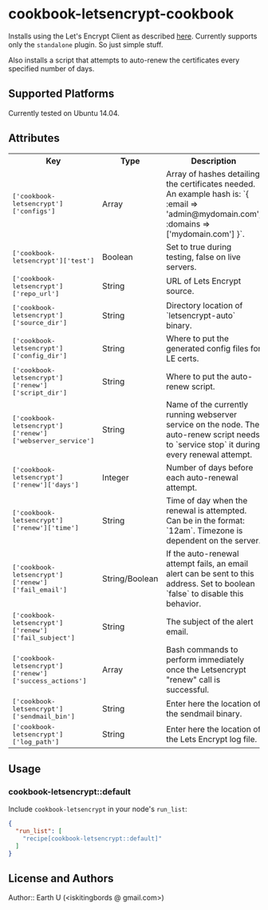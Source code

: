 # cookbook-letsencrypt-cookbook

Installs using the Let's Encrypt Client as described [here](https://letsencrypt.readthedocs.io/en/latest/intro.html "Let's Encrypt Client Documentation"). Currently supports only the `standalone` plugin. So just simple stuff.

Also installs a script that attempts to auto-renew the certificates every specified number of days.

## Supported Platforms

Currently tested on Ubuntu 14.04.

## Attributes

<table>
  <tr>
    <th>Key</th>
    <th>Type</th>
    <th>Description</th>
    <th>Default</th>
  </tr>
  <tr>
    <td><tt>['cookbook-letsencrypt']['configs']</tt></td>
    <td>Array</td>
    <td>Array of hashes detailing the certificates needed. An example hash is: `{ :email => 'admin@mydomain.com', :domains => ['mydomain.com'] }`.</td>
    <td><tt>[]</tt></td>
  </tr>
  <tr>
    <td><tt>['cookbook-letsencrypt']['test']</tt></td>
    <td>Boolean</td>
    <td>Set to true during testing, false on live servers.</td>
    <td><tt>true</tt></td>
  </tr>
  <tr>
    <td><tt>['cookbook-letsencrypt']['repo_url']</tt></td>
    <td>String</td>
    <td>URL of Lets Encrypt source.</td>
    <td><tt>'https://github.com/letsencrypt/letsencrypt.git'</tt></td>
  </tr>
  <tr>
    <td><tt>['cookbook-letsencrypt']['source_dir']</tt></td>
    <td>String</td>
    <td>Directory location of `letsencrypt-auto` binary.</td>
    <td><tt>'/opt/letsencrypt/letsencrypt'</tt></td>
  </tr>
  <tr>
    <td><tt>['cookbook-letsencrypt']['config_dir']</tt></td>
    <td>String</td>
    <td>Where to put the generated config files for LE certs.</td>
    <td><tt>'/opt/letsencrypt/config'</tt></td>
  </tr>
  <tr>
    <td><tt>['cookbook-letsencrypt']['renew']['script_dir']</tt></td>
    <td>String</td>
    <td>Where to put the auto-renew script.</td>
    <td><tt>'/opt/letsencrypt/priv'</tt></td>
  </tr>
  <tr>
    <td><tt>['cookbook-letsencrypt']['renew']['webserver_service']</tt></td>
    <td>String</td>
    <td>Name of the currently running webserver service on the node. The auto-renew script needs to `service stop` it during every renewal attempt.</td>
    <td><tt>'nginx'</tt></td>
  </tr>
  <tr>
    <td><tt>['cookbook-letsencrypt']['renew']['days']</tt></td>
    <td>Integer</td>
    <td>Number of days before each auto-renewal attempt.</td>
    <td><tt>15</tt></td>
  </tr>
  <tr>
    <td><tt>['cookbook-letsencrypt']['renew']['time']</tt></td>
    <td>String</td>
    <td>Time of day when the renewal is attempted. Can be in the format: `12am`. Timezone is dependent on the server.</td>
    <td><tt>'8am'</tt></td>
  </tr>
  <tr>
    <td><tt>['cookbook-letsencrypt']['renew']['fail_email']</tt></td>
    <td>String/Boolean</td>
    <td>If the auto-renewal attempt fails, an email alert can be sent to this address. Set to boolean `false` to disable this behavior.</td>
    <td><tt>'your@email.com'</tt></td>
  </tr>
  <tr>
    <td><tt>['cookbook-letsencrypt']['renew']['fail_subject']</tt></td>
    <td>String</td>
    <td>The subject of the alert email.</td>
    <td><tt>'LetsEncrypt Cert Renewal Failure Alert'</tt></td>
  </tr>
  <tr>
    <td><tt>['cookbook-letsencrypt']['renew']['success_actions']</tt></td>
    <td>Array</td>
    <td>Bash commands to perform immediately once the Letsencrypt "renew" call is successful.</td>
    <td><tt>[]</tt></td>
  </tr>
  <tr>
    <td><tt>['cookbook-letsencrypt']['sendmail_bin']</tt></td>
    <td>String</td>
    <td>Enter here the location of the sendmail binary.</td>
    <td><tt>'/usr/sbin/sendmail'</tt></td>
  </tr>
  <tr>
    <td><tt>['cookbook-letsencrypt']['log_path']</tt></td>
    <td>String</td>
    <td>Enter here the location of the Lets Encrypt log file.</td>
    <td><tt>'/var/log/letsencrypt/letsencrypt.log'</tt></td>
  </tr>
</table>

## Usage

### cookbook-letsencrypt::default

Include `cookbook-letsencrypt` in your node's `run_list`:

```json
{
  "run_list": [
    "recipe[cookbook-letsencrypt::default]"
  ]
}
```

## License and Authors

Author:: Earth U (<iskitingbords @ gmail.com>)

